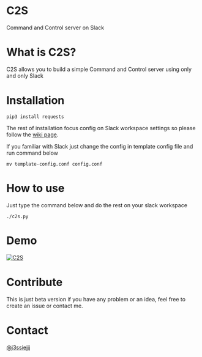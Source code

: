 C2S
===========
Command and Control server on Slack

# What is C2S?
C2S allows you to build a simple Command and Control server using only and only Slack

# Installation
```
pip3 install requests 
```

The rest of installation focus config on Slack workspace settings so please follow the [wiki page](https://github.com/j3ssie/c2s/wiki).

If you familiar with Slack just change the config in template config file and run command below 
```
mv template-config.conf config.conf
```

# How to use
Just type the command below and do the rest on your slack workspace
```
./c2s.py
```

# Demo

[![C2S](https://i.ytimg.com/vi/kPHjDBdtZxM/hqdefault.jpg)](https://www.youtube.com/watch?v=kPHjDBdtZxM)

# Contribute
This is just beta version if you have any problem or an idea, feel free to create an issue or contact me.

# Contact
[@j3ssiejjj](https://twitter.com/j3ssiejjj)